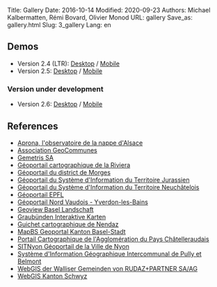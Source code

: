 Title: Gallery
Date: 2016-10-14
Modified: 2020-09-23
Authors: Michael Kalbermatten, Rémi Bovard, Olivier Monod
URL: gallery
Save_as: gallery.html
Slug: 3_gallery
Lang: en

## Demos

* Version 2.4 (LTR): [Desktop](https://geomapfish-demo-2-4.camptocamp.com/?lang=en) / [Mobile](https://geomapfish-demo-2-4.camptocamp.com/mobile?lang=en)
* Version 2.5: [Desktop](https://geomapfish-demo-2-5.camptocamp.com/?lang=en) / [Mobile](https://geomapfish-demo-2-5.camptocamp.com/mobile?lang=en)

### Version under development

* Version 2.6: [Desktop](https://geomapfish-demo-2-6.camptocamp.com/?lang=en) / [Mobile](https://geomapfish-demo-2-6.camptocamp.com/mobile?lang=en)

## References

* [Aprona, l'observatoire de la nappe d'Alsace](https://carto.aprona.net/)
* [Association GeoCommunes](http://www.geocommunes.ch/references/)
* [Gemetris SA](http://www.gemetris.ch/prestations#SIG)
* [Géoportail cartographique de la Riviera](https://map.cartoriviera.ch/)
* [Géoportail du district de Morges](https://map.cjl.ch/)
* [Géoportail du Système d'Information du Territoire Jurassien](https://geo.jura.ch/)
* [Géoportail du Système d'Information du Territoire Neuchâtelois](https://sitn.ne.ch/)
* [Géoportail EPFL](https://geoportail.epfl.ch/)
* [Géoportail Nord Vaudois - Yverdon-les-Bains](https://mapnv.ch/)
* [Geoview Basel Landschaft](https://geoview.bl.ch/)
* [Graubünden Interaktive Karten](http://map.geo.gr.ch/)
* [Guichet cartographique de Nendaz](https://nendaz-geoportail.sig.cloud.camptocamp.net/)
* [MapBS Geoportal Kanton Basel-Stadt](https://map.geo.bs.ch/)
* [Portail Cartographique de l'Agglomération du Pays Châtelleraudais](https://carto.grand-chatellerault.fr/)
* [SITNyon Géoportail de la Ville de Nyon](https://map.nyon.ch/)
* [Système d'Information Géographique Intercommunal de Pully et Belmont](https://www.sigip.ch/)
* [WebGIS der Walliser Gemeinden von RUDAZ+PARTNER SA/AG](https://www.vsgis.ch/)
* [WebGIS Kanton Schwyz](https://map.geo.sz.ch/)
